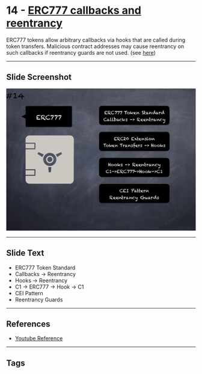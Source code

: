 # 14 - [ERC777 callbacks and reentrancy](ERC777%20callbacks%20and%20reentrancy.md)
ERC777 tokens allow arbitrary callbacks via hooks that are called during token transfers. Malicious contract addresses may cause reentrancy on such callbacks if reentrancy guards are not used. (see [here](https://quantstamp.com/blog/how-the-dforce-hacker-used-reentrancy-to-steal-25-million))

___
## Slide Screenshot
![014.png](../../images/4.Pitfalls%20and%20Best%20Practices%20101/014.png)
___
## Slide Text
- ERC777 Token Standard
- Callbacks -> Reentrancy
- Hooks -> Reentrancy
- C1 -> ERC777 -> Hook -> C1
- CEI Pattern
- Reentrancy Guards
___
## References
- [Youtube Reference](https://youtu.be/OOzyoaYIw2k?t=1282)
___
## Tags